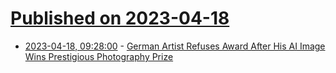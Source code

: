 # [Published on 2023-04-18](index.md)

* [2023-04-18, 09:28:00](https://soylentnews.org/article.pl?sid=23/04/17/1628205&from=rss) - [German Artist Refuses Award After His AI Image Wins Prestigious Photography Prize](https://soylentnews.org/article.pl?sid=23/04/17/1628205&from=rss)
